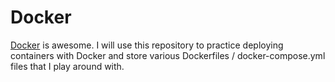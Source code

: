 # Docker

[Docker](https://www.docker.com/) is awesome. I will use this repository to practice deploying containers with Docker and store various Dockerfiles / docker-compose.yml files that I play around with.
